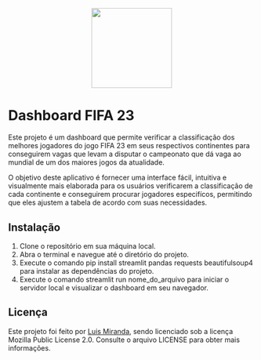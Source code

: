 <div align="center">
    <img src= "https://www.fifplay.com/img/public/fifa-23-logo-white.png" style="width:17vw"/> 
</div>

# Dashboard FIFA 23

Este projeto é um dashboard que permite verificar a classificação dos melhores jogadores do jogo FIFA 23 em seus respectivos continentes para conseguirem vagas que levam a disputar o campeonato que dá vaga ao mundial de um dos maiores jogos da atualidade.

O objetivo deste aplicativo é fornecer uma interface fácil, intuitiva e visualmente mais elaborada para os usuários verificarem a classificação de cada continente e conseguirem procurar jogadores especifícos, permitindo que eles ajustem a tabela de acordo com suas necessidades.

## Instalação

1. Clone o repositório em sua máquina local.
2. Abra o terminal e navegue até o diretório do projeto.
3. Execute o comando pip install streamlit pandas requests beautifulsoup4 para instalar as dependências do projeto.
4. Execute o comando streamlit run nome_do_arquivo para iniciar o servidor local e visualizar o dashboard em seu navegador.

## Licença

Este projeto foi feito por [Luis Miranda](https://github.com/LuisMiranda10), sendo licenciado sob a licença Mozilla Public License 2.0. Consulte o arquivo LICENSE para obter mais informações.
